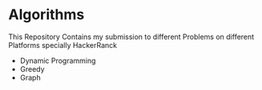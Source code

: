 # Algorithms
This Repository Contains my submission to different Problems on different Platforms specially HackerRanck

- Dynamic Programming
- Greedy 
- Graph
